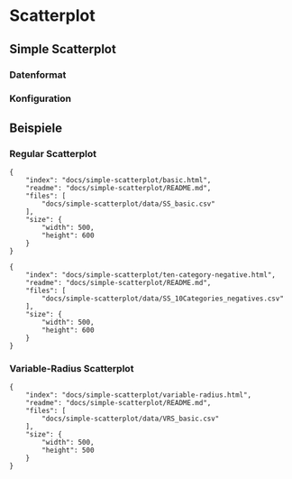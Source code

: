 # Scatterplot

## Simple Scatterplot

### Datenformat

### Konfiguration

## Beispiele

### Regular Scatterplot

```project
{
    "index": "docs/simple-scatterplot/basic.html",
    "readme": "docs/simple-scatterplot/README.md",
    "files": [
        "docs/simple-scatterplot/data/SS_basic.csv"
    ],
    "size": {
        "width": 500,
        "height": 600
    }
}
```

```project
{
    "index": "docs/simple-scatterplot/ten-category-negative.html",
    "readme": "docs/simple-scatterplot/README.md",
    "files": [
        "docs/simple-scatterplot/data/SS_10Categories_negatives.csv"
    ],
    "size": {
        "width": 500,
        "height": 600
    }
}
```

### Variable-Radius Scatterplot

```project
{
    "index": "docs/simple-scatterplot/variable-radius.html",
    "readme": "docs/simple-scatterplot/README.md",
    "files": [
        "docs/simple-scatterplot/data/VRS_basic.csv"
    ],
    "size": {
        "width": 500,
        "height": 500
    }
}
```